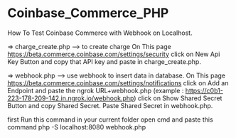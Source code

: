 # Coinbase_Commerce_PHP
How To Test Coinbase Commerce with Webhook on Localhost.

=> charge_create.php  --> to create charge
On This page https://beta.commerce.coinbase.com/settings/security click on New Api Key Button and copy that API key and paste in charge_create.php.

=> webhook.php  --> use webhook to insert data in database.
On This page https://beta.commerce.coinbase.com/settings/notifications click on Add an Endpoint and paste the ngrok URL+webhook.php (example : https://c0b1-223-178-209-142.in.ngrok.io/webhook.php)
click on Show Shared Secret Button and copy Shared Secret. Paste Shared Secret in webhook.php.


first Run this command in your current folder
open cmd and paste this command
php -S localhost:8080 webhook.php
